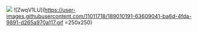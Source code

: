 ![](https://c.tenor.com/PETBj_OJmJUAAAAC/leekspin.gif)
![ZwqV1LU](https://user-images.githubusercontent.com/11011718/189010191-63609041-ba6d-4fda-9891-d265a970a117.gif =250x250)
